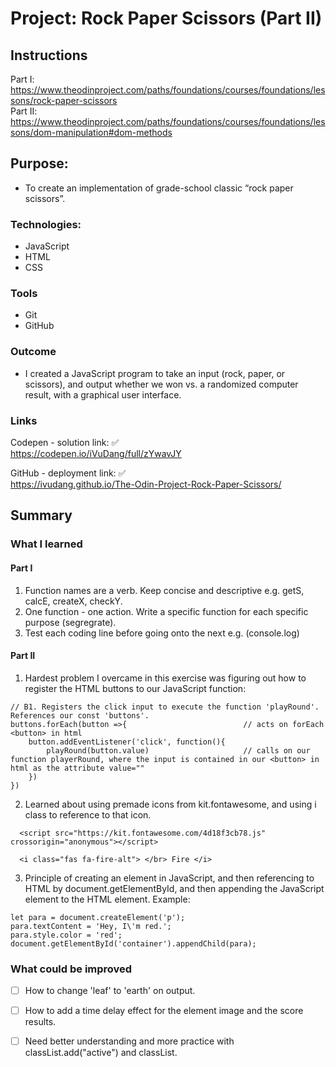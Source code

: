 # Project: Rock Paper Scissors (Part II)

## Instructions
Part I: https://www.theodinproject.com/paths/foundations/courses/foundations/lessons/rock-paper-scissors
<br>
Part II: https://www.theodinproject.com/paths/foundations/courses/foundations/lessons/dom-manipulation#dom-methods

## Purpose: 
* To create an implementation of grade-school classic “rock paper scissors”. 


### Technologies: 
* JavaScript
* HTML
* CSS


### Tools
* Git
* GitHub


### Outcome
* I created a JavaScript program to take an input (rock, paper, or scissors), and output whether we won vs. a randomized computer result, with a graphical user interface. 


### Links 
Codepen - solution link: :white_check_mark: <br>
https://codepen.io/iVuDang/full/zYwavJY

GitHub - deployment link: :white_check_mark: <br>
https://ivudang.github.io/The-Odin-Project-Rock-Paper-Scissors/
<br />

## Summary

### What I learned
#### Part I
1. Function names are a verb. Keep concise and descriptive e.g. getS, calcE, createX, checkY. 
2. One function - one action. Write a specific function for each specific purpose (segregrate). 
3. Test each coding line before going onto the next e.g. (console.log)

#### Part II
1. Hardest problem I overcame in this exercise was figuring out how to register the HTML buttons to our JavaScript function: 
```
// B1. Registers the click input to execute the function 'playRound'. References our const 'buttons'. 
buttons.forEach(button =>{                          // acts on forEach <button> in html
    button.addEventListener('click', function(){    
        playRound(button.value)                     // calls on our function playerRound, where the input is contained in our <button> in html as the attribute value=""
    })
})
```

2. Learned about using premade icons from kit.fontawesome, and using i class to reference to that icon.   
``` 
  <script src="https://kit.fontawesome.com/4d18f3cb78.js" crossorigin="anonymous"></script>
    
  <i class="fas fa-fire-alt"> </br> Fire </i>
```

3. Principle of creating an element in JavaScript, and then referencing to HTML by document.getElementById, and then appending the JavaScript element to the HTML element. Example:
```
let para = document.createElement('p');
para.textContent = 'Hey, I\'m red.';
para.style.color = 'red';
document.getElementById('container').appendChild(para);
```

### What could be improved
- [ ] How to change 'leaf' to 'earth' on output. 
- [ ] How to add a time delay effect for the element image and the score results. 
- [ ] Need better understanding and more practice with classList.add("active") and classList.

